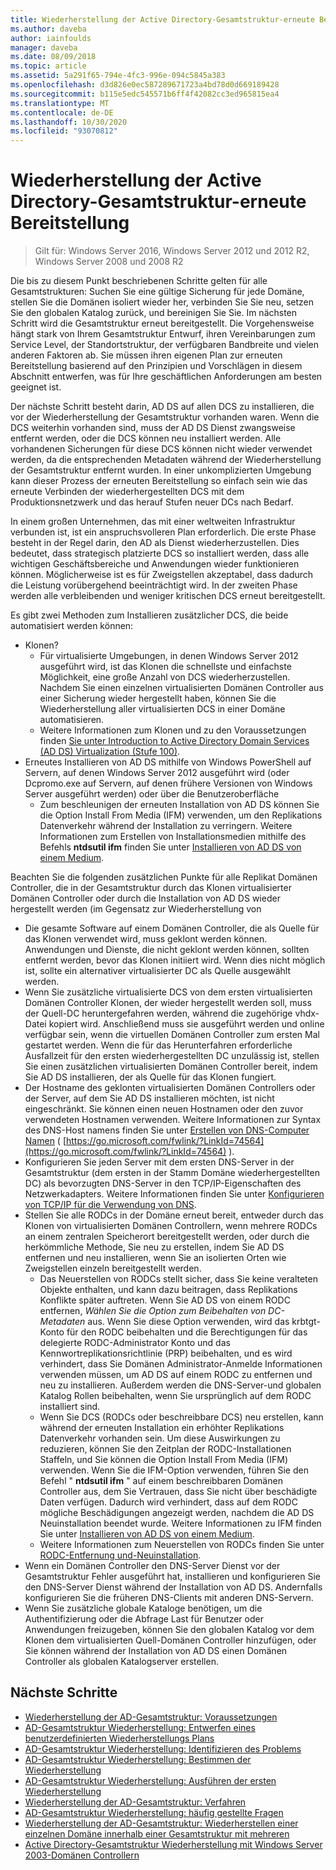 ```yaml
---
title: Wiederherstellung der Active Directory-Gesamtstruktur-erneute Bereitstellung
ms.author: daveba
author: iainfoulds
manager: daveba
ms.date: 08/09/2018
ms.topic: article
ms.assetid: 5a291f65-794e-4fc3-996e-094c5845a383
ms.openlocfilehash: d3d826e0ec587289671723a4bd78d0d669189428
ms.sourcegitcommit: b115e5edc545571b6ff4f42082cc3ed965815ea4
ms.translationtype: MT
ms.contentlocale: de-DE
ms.lasthandoff: 10/30/2020
ms.locfileid: "93070812"
---
```

# <a name="ad-forest-recovery---redeploy-remaining-dcs"></a>Wiederherstellung der Active Directory-Gesamtstruktur-erneute Bereitstellung

>Gilt für: Windows Server 2016, Windows Server 2012 und 2012 R2, Windows Server 2008 und 2008 R2

Die bis zu diesem Punkt beschriebenen Schritte gelten für alle Gesamtstrukturen: Suchen Sie eine gültige Sicherung für jede Domäne, stellen Sie die Domänen isoliert wieder her, verbinden Sie Sie neu, setzen Sie den globalen Katalog zurück, und bereinigen Sie Sie. Im nächsten Schritt wird die Gesamtstruktur erneut bereitgestellt. Die Vorgehensweise hängt stark von Ihrem Gesamtstruktur Entwurf, ihren Vereinbarungen zum Service Level, der Standortstruktur, der verfügbaren Bandbreite und vielen anderen Faktoren ab. Sie müssen ihren eigenen Plan zur erneuten Bereitstellung basierend auf den Prinzipien und Vorschlägen in diesem Abschnitt entwerfen, was für Ihre geschäftlichen Anforderungen am besten geeignet ist.

Der nächste Schritt besteht darin, AD DS auf allen DCS zu installieren, die vor der Wiederherstellung der Gesamtstruktur vorhanden waren. Wenn die DCS weiterhin vorhanden sind, muss der AD DS Dienst zwangsweise entfernt werden, oder die DCS können neu installiert werden. Alle vorhandenen Sicherungen für diese DCS können nicht wieder verwendet werden, da die entsprechenden Metadaten während der Wiederherstellung der Gesamtstruktur entfernt wurden. In einer unkomplizierten Umgebung kann dieser Prozess der erneuten Bereitstellung so einfach sein wie das erneute Verbinden der wiederhergestellten DCS mit dem Produktionsnetzwerk und das herauf Stufen neuer DCs nach Bedarf.

In einem großen Unternehmen, das mit einer weltweiten Infrastruktur verbunden ist, ist ein anspruchsvolleren Plan erforderlich. Die erste Phase besteht in der Regel darin, den AD als Dienst wiederherzustellen. Dies bedeutet, dass strategisch platzierte DCS so installiert werden, dass alle wichtigen Geschäftsbereiche und Anwendungen wieder funktionieren können. Möglicherweise ist es für Zweigstellen akzeptabel, dass dadurch die Leistung vorübergehend beeinträchtigt wird. In der zweiten Phase werden alle verbleibenden und weniger kritischen DCS erneut bereitgestellt.

 Es gibt zwei Methoden zum Installieren zusätzlicher DCS, die beide automatisiert werden können:

- Klonen?
   - Für virtualisierte Umgebungen, in denen Windows Server 2012 ausgeführt wird, ist das Klonen die schnellste und einfachste Möglichkeit, eine große Anzahl von DCS wiederherzustellen. Nachdem Sie einen einzelnen virtualisierten Domänen Controller aus einer Sicherung wieder hergestellt haben, können Sie die Wiederherstellung aller virtualisierten DCS in einer Domäne automatisieren.
   - Weitere Informationen zum Klonen und zu den Voraussetzungen finden [Sie unter Introduction to Active Directory Domain Services (AD DS) Virtualization (Stufe 100)](./managing-rid-issuance.md).
- Erneutes Installieren von AD DS mithilfe von Windows PowerShell auf Servern, auf denen Windows Server 2012 ausgeführt wird (oder Dcpromo.exe auf Servern, auf denen frühere Versionen von Windows Server ausgeführt werden) oder über die Benutzeroberfläche
   - Zum beschleunigen der erneuten Installation von AD DS können Sie die Option Install From Media (IFM) verwenden, um den Replikations Datenverkehr während der Installation zu verringern. Weitere Informationen zum Erstellen von Installationsmedien mithilfe des Befehls **ntdsutil ifm** finden Sie unter [Installieren von AD DS von einem Medium](./managing-rid-issuance.md).

Beachten Sie die folgenden zusätzlichen Punkte für alle Replikat Domänen Controller, die in der Gesamtstruktur durch das Klonen virtualisierter Domänen Controller oder durch die Installation von AD DS wieder hergestellt werden (im Gegensatz zur Wiederherstellung von

- Die gesamte Software auf einem Domänen Controller, die als Quelle für das Klonen verwendet wird, muss geklont werden können. Anwendungen und Dienste, die nicht geklont werden können, sollten entfernt werden, bevor das Klonen initiiert wird. Wenn dies nicht möglich ist, sollte ein alternativer virtualisierter DC als Quelle ausgewählt werden.
- Wenn Sie zusätzliche virtualisierte DCS von dem ersten virtualisierten Domänen Controller Klonen, der wieder hergestellt werden soll, muss der Quell-DC heruntergefahren werden, während die zugehörige vhdx-Datei kopiert wird. Anschließend muss sie ausgeführt werden und online verfügbar sein, wenn die virtuellen Domänen Controller zum ersten Mal gestartet werden. Wenn die für das Herunterfahren erforderliche Ausfallzeit für den ersten wiederhergestellten DC unzulässig ist, stellen Sie einen zusätzlichen virtualisierten Domänen Controller bereit, indem Sie AD DS installieren, der als Quelle für das Klonen fungiert.
- Der Hostname des geklonten virtualisierten Domänen Controllers oder der Server, auf dem Sie AD DS installieren möchten, ist nicht eingeschränkt. Sie können einen neuen Hostnamen oder den zuvor verwendeten Hostnamen verwenden. Weitere Informationen zur Syntax des DNS-Host namens finden Sie unter [Erstellen von DNS-Computer Namen](/previous-versions/windows/it-pro/windows-server-2003/cc785282(v=ws.10)) ( [https://go.microsoft.com/fwlink/?LinkId=74564](https://go.microsoft.com/fwlink/?LinkId=74564) ).
- Konfigurieren Sie jeden Server mit dem ersten DNS-Server in der Gesamtstruktur (dem ersten in der Stamm Domäne wiederhergestellten DC) als bevorzugten DNS-Server in den TCP/IP-Eigenschaften des Netzwerkadapters. Weitere Informationen finden Sie unter [Konfigurieren von TCP/IP für die Verwendung von DNS](/previous-versions/windows/it-pro/windows-server-2003/cc779282(v=ws.10)).
- Stellen Sie alle RODCs in der Domäne erneut bereit, entweder durch das Klonen von virtualisierten Domänen Controllern, wenn mehrere RODCs an einem zentralen Speicherort bereitgestellt werden, oder durch die herkömmliche Methode, Sie neu zu erstellen, indem Sie AD DS entfernen und neu installieren, wenn Sie an isolierten Orten wie Zweigstellen einzeln bereitgestellt werden.
   - Das Neuerstellen von RODCs stellt sicher, dass Sie keine veralteten Objekte enthalten, und kann dazu beitragen, dass Replikations Konflikte später auftreten. Wenn Sie AD DS von einem RODC entfernen, *Wählen Sie die Option zum Beibehalten von DC-Metadaten* aus. Wenn Sie diese Option verwenden, wird das krbtgt-Konto für den RODC beibehalten und die Berechtigungen für das delegierte RODC-Administrator Konto und das Kennwortreplikationsrichtlinie (PRP) beibehalten, und es wird verhindert, dass Sie Domänen Administrator-Anmelde Informationen verwenden müssen, um AD DS auf einem RODC zu entfernen und neu zu installieren. Außerdem werden die DNS-Server-und globalen Katalog Rollen beibehalten, wenn Sie ursprünglich auf dem RODC installiert sind.
   - Wenn Sie DCS (RODCs oder beschreibbare DCS) neu erstellen, kann während der erneuten Installation ein erhöhter Replikations Datenverkehr vorhanden sein. Um diese Auswirkungen zu reduzieren, können Sie den Zeitplan der RODC-Installationen Staffeln, und Sie können die Option Install From Media (IFM) verwenden. Wenn Sie die IFM-Option verwenden, führen Sie den Befehl " **ntdsutil ifm** " auf einem beschreibbaren Domänen Controller aus, dem Sie Vertrauen, dass Sie nicht über beschädigte Daten verfügen. Dadurch wird verhindert, dass auf dem RODC mögliche Beschädigungen angezeigt werden, nachdem die AD DS Neuinstallation beendet wurde. Weitere Informationen zu IFM finden Sie unter [Installieren von AD DS von einem Medium](./managing-rid-issuance.md).
   - Weitere Informationen zum Neuerstellen von RODCs finden Sie unter [RODC-Entfernung und-Neuinstallation](/previous-versions/windows/it-pro/windows-server-2003/cc779282(v=ws.10)).
- Wenn ein Domänen Controller den DNS-Server Dienst vor der Gesamtstruktur Fehler ausgeführt hat, installieren und konfigurieren Sie den DNS-Server Dienst während der Installation von AD DS. Andernfalls konfigurieren Sie die früheren DNS-Clients mit anderen DNS-Servern.
- Wenn Sie zusätzliche globale Kataloge benötigen, um die Authentifizierung oder die Abfrage Last für Benutzer oder Anwendungen freizugeben, können Sie den globalen Katalog vor dem Klonen dem virtualisierten Quell-Domänen Controller hinzufügen, oder Sie können während der Installation von AD DS einen Domänen Controller als globalen Katalogserver erstellen.

## <a name="next-steps"></a>Nächste Schritte

- [Wiederherstellung der AD-Gesamtstruktur: Voraussetzungen](AD-Forest-Recovery-Prerequisties.md)
- [AD-Gesamtstruktur Wiederherstellung: Entwerfen eines benutzerdefinierten Wiederherstellungs Plans](AD-Forest-Recovery-Devising-a-Plan.md)
- [AD-Gesamtstruktur Wiederherstellung: Identifizieren des Problems](AD-Forest-Recovery-Identify-the-Problem.md)
- [AD-Gesamtstruktur Wiederherstellung: Bestimmen der Wiederherstellung](AD-Forest-Recovery-Determine-how-to-Recover.md)
- [AD-Gesamtstruktur Wiederherstellung: Ausführen der ersten Wiederherstellung](AD-Forest-Recovery-Perform-initial-recovery.md)
- [Wiederherstellung der AD-Gesamtstruktur: Verfahren](AD-Forest-Recovery-Procedures.md)
- [AD-Gesamtstruktur Wiederherstellung: häufig gestellte Fragen](AD-Forest-Recovery-FAQ.md)
- [Wiederherstellung der AD-Gesamtstruktur: Wiederherstellen einer einzelnen Domäne innerhalb einer Gesamtstruktur mit mehreren](AD-Forest-Recovery-Single-Domain-in-Multidomain-Recovery.md)
- [Active Directory-Gesamtstruktur Wiederherstellung mit Windows Server 2003-Domänen Controllern](AD-Forest-Recovery-Windows-Server-2003.md)
